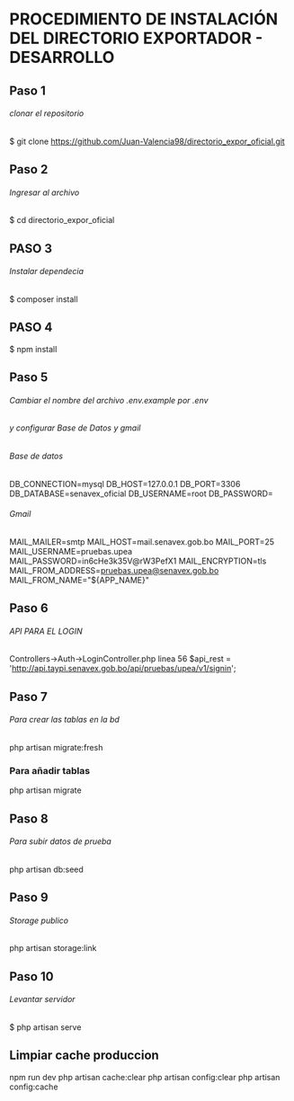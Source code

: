

# PROCEDIMIENTO DE INSTALACIÓN DEL DIRECTORIO EXPORTADOR - DESARROLLO

## Paso 1
###### clonar el repositorio 
$ git clone https://github.com/Juan-Valencia98/directorio_expor_oficial.git

## Paso 2 
###### Ingresar al archivo 
$ cd directorio_expor_oficial

## PASO 3
###### Instalar dependecia 
$ composer install

## PASO 4
$ npm install

## Paso 5
###### Cambiar el nombre del archivo .env.example por .env
###### y configurar Base de Datos y gmail

###### Base de datos
DB_CONNECTION=mysql
DB_HOST=127.0.0.1
DB_PORT=3306
DB_DATABASE=senavex_oficial
DB_USERNAME=root
DB_PASSWORD=

###### Gmail
MAIL_MAILER=smtp
MAIL_HOST=mail.senavex.gob.bo
MAIL_PORT=25
MAIL_USERNAME=pruebas.upea
MAIL_PASSWORD=in6cHe3k35V@rW3PefX1
MAIL_ENCRYPTION=tls
MAIL_FROM_ADDRESS=pruebas.upea@senavex.gob.bo
MAIL_FROM_NAME="${APP_NAME}"

## Paso 6
###### API PARA EL LOGIN 
Controllers->Auth->LoginController.php 
linea 56 
$api_rest = 'http://api.taypi.senavex.gob.bo/api/pruebas/upea/v1/signin';

## Paso 7
###### Para crear las tablas en la bd
php artisan migrate:fresh
### Para añadir tablas 
php artisan migrate

## Paso 8
###### Para subir datos de prueba
php artisan db:seed

## Paso 9
###### Storage publico
php artisan storage:link

## Paso 10
###### Levantar servidor
$ php artisan serve


## Limpiar cache produccion
npm run dev
php artisan cache:clear
php artisan config:clear
php artisan config:cache